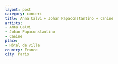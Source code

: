 ```yaml
---
layout: post
category: concert
title: Anna Calvi + Johan Papaconstantino + Canine
artists: 
- Anna Calvi
- Johan Papaconstantino
- Canine
place: 
- Hôtel de ville
country: France
city: Paris
---
```


